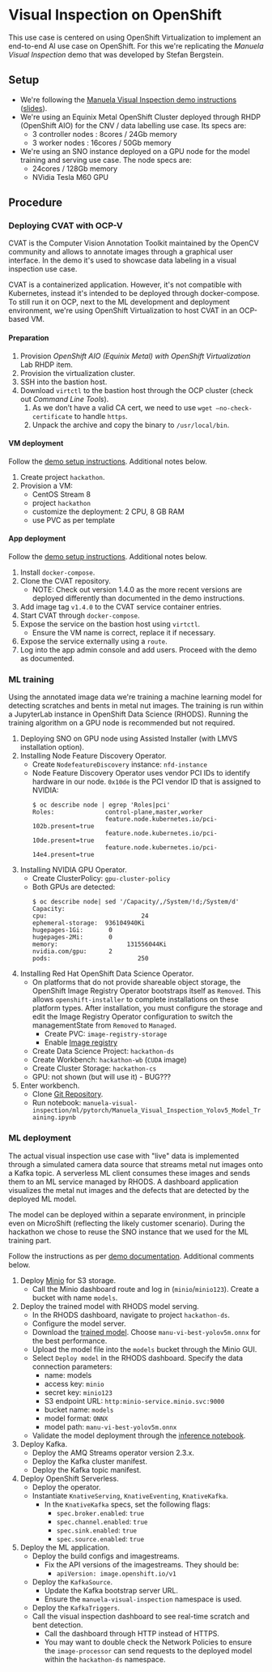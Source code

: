 # Visual Inspection on OpenShift

This use case is centered on using OpenShift Virtualization to implement an end-to-end AI use case on OpenShift. For this we're replicating the _Manuela Visual Inspection_ demo that was developed by Stefan Bergstein.

## Setup

* We're following the [Manuela Visual Inspection demo instructions](https://github.com/stefan-bergstein/manuela-visual-inspection) ([slides](https://docs.google.com/presentation/d/1t9dOPR_wkh0O70CX6ZT5gr-YmeqDrkzB1i9W5GczhO0/edit#slide=id.g105149e662a_0_131)).
* We're using an Equinix Metal OpenShift Cluster deployed through RHDP (OpenShift AIO) for the CNV / data labelling use case. Its specs are:
    * 3 controller nodes : 8cores / 24Gb memory
    * 3 worker nodes : 16cores / 50Gb memory
* We're using an SNO instance deployed on a GPU node for the model training and serving use case. The node specs are:
    * 24cores / 128Gb memory
    * NVidia Tesla M60 GPU

## Procedure

### Deploying CVAT with OCP-V

CVAT is the Computer Vision Annotation Toolkit maintained by the OpenCV community and allows to annotate images through a graphical user interface. In the demo it's used to showcase data labeling in a visual inspection use case.

CVAT is a containerized application. However, it's not compatible with Kubernetes, instead it's intended to be deployed through docker-compose. To still run it on OCP, next to the ML development and deployment environment, we're using OpenShift Virtualization to host CVAT in an OCP-based VM.

#### Preparation

1. Provision _OpenShift AIO (Equinix Metal) with OpenShift Virtualization_ Lab RHDP item.
2. Provision the virtualization cluster.
3. SSH into the bastion host.
4. Download `virtctl` to the bastion host through the OCP cluster (check out _Command Line Tools_).
    1. As we don’t have a valid CA cert, we need to use `wget –no-check-certificate` to handle `https`.
    2. Unpack the archive and copy the binary to `/usr/local/bin`.

#### VM deployment

Follow the [demo setup instructions](https://github.com/stefan-bergstein/manuela-visual-inspection/blob/main/docs/cvat-cnv.md). Additional notes below.

1. Create project `hackathon`.
2. Provision a VM:
    * CentOS Stream 8
    * project `hackathon`
    * customize the deployment: 2 CPU, 8 GB RAM
    * use PVC as per template

#### App deployment

Follow the [demo setup instructions](https://github.com/stefan-bergstein/manuela-visual-inspection/blob/main/docs/cvat-cnv.md). Additional notes below.

1. Install `docker-compose`.
2. Clone the CVAT repository.
    * NOTE: Check out version 1.4.0 as the more recent versions are deployed differently than documented in the demo instructions.
3. Add image tag `v1.4.0` to the CVAT service container entries.
4. Start CVAT through `docker-compose`.
5. Expose the service on the bastion host using `virtctl`.
    * Ensure the VM name is correct, replace it if necessary.
6. Expose the service externally using a `route`.
7. Log into the app admin console and add users. Proceed with the demo as documented.

### ML training

Using the annotated image data we're training a machine learning model for detecting scratches and bents in metal nut images. The training is run within a JupyterLab instance in OpenShift Data Science (RHODS). Running the training algorithm on a GPU node is recommended but not required.

1. Deploying SNO on GPU node using Assisted Installer (with LMVS installation option).
2. Installing Node Feature Discovery Operator.
    * Create `NodefeatureDiscovery` instance: `nfd-instance`
    * Node Feature Discovery Operator uses vendor PCI IDs to identify hardware in our node. `0x10de` is the PCI vendor ID that is assigned to NVIDIA:
        ```
        $ oc describe node | egrep 'Roles|pci'
        Roles:              control-plane,master,worker
                            feature.node.kubernetes.io/pci-102b.present=true
                            feature.node.kubernetes.io/pci-10de.present=true
                            feature.node.kubernetes.io/pci-14e4.present=true
        ```
3. Installing NVIDIA GPU Operator.
    * Create ClusterPolicy: `gpu-cluster-policy`
    * Both GPUs are detected:
        ```
        $ oc describe node| sed '/Capacity/,/System/!d;/System/d'
        Capacity:
        cpu:                          24
        ephemeral-storage:  936104940Ki
        hugepages-1Gi:       0
        hugepages-2Mi:       0
        memory:                   131556044Ki
        nvidia.com/gpu:      2
        pods:                        250
        ```
4. Installing Red Hat OpenShift Data Science Operator.
    * On platforms that do not provide shareable object storage, the OpenShift Image Registry Operator bootstraps itself as `Removed`. This allows `openshift-installer` to complete installations on these platform types. After installation, you must configure the storage and edit the Image Registry Operator configuration to switch the managementState from `Removed` to `Managed`.
        * Create PVC: `image-registry-storage`
        * Enable [Image registry](https://access.redhat.com/documentation/en-us/openshift_container_platform/4.12/html-single/registry/index#configuring-registry-storage-baremetal)
    * Create Data Science Project: `hackathon-ds`
    * Create Workbench: `hackathon-wb` (`CUDA` image)
    * Create Cluster Storage: `hackathon-cs`
    * GPU: not shown (but will use it) - BUG???
5. Enter workbench.
    * Clone [Git Repository](https://github.com/stefan-bergstein/manuela-visual-inspection).
    * Run notebook: `manuela-visual-inspection/ml/pytorch/Manuela_Visual_Inspection_Yolov5_Model_Training.ipynb`

### ML deployment

The actual visual inspection use case with "live" data is implemented through a simulated camera data source that streams metal nut images onto a Kafka topic. A serverless ML client consumes these images and sends them to an ML service managed by RHODS. A dashboard application visualizes the metal nut images and the defects that are detected by the deployed ML model.

The model can be deployed within a separate environment, in principle even on MicroShift (reflecting the likely customer scenario). During the hackathon we chose to reuse the SNO instance that we used for the ML training part.

Follow the instructions as per [demo documentation](https://github.com/stefan-bergstein/manuela-visual-inspection/blob/main/docs/runtime.md#installation). Additional comments below.

1. Deploy [Minio](https://github.com/mamurak/os-mlops/blob/master/manifests/minio/minio.yaml) for S3 storage.
    * Call the Minio dashboard route and log in (`minio`/`minio123`). Create a bucket with name `models`.
2. Deploy the trained model with RHODS model serving.
    * In the RHODS dashboard, navigate to project `hackathon-ds`.
    * Configure the model server.
    * Download the [trained model](https://github.com/stefan-bergstein/manuela-visual-inspection/releases/tag/v0.3-alpha-pytorch-rhods). Choose `manu-vi-best-yolov5m.onnx` for the best performance.
    * Upload the model file into the `models` bucket through the Minio GUI.
    * Select `Deploy model` in the RHODS dashboard. Specify the data connection parameters:
        * name: models
        * access key: `minio`
        * secret key: `minio123`
        * S3 endpoint URL: `http:minio-service.minio.svc:9000`
        * bucket name: `models`
        * model format: `ONNX`
        * model path: `manu-vi-best-yolov5m.onnx`
    * Validate the model deployment through the [inference notebook](https://github.com/stefan-bergstein/manuela-visual-inspection/blob/main/ml/pytorch/Manuela_Visual_Inspection_Yolov5_Infer_Rest.ipynb).
3. Deploy Kafka.
    * Deploy the AMQ Streams operator version 2.3.x.
    * Deploy the Kafka cluster manifest.
    * Deploy the Kafka topic manifest.
4. Deploy OpenShift Serverless.
    * Deploy the operator.
    * Instantiate `KnativeServing`, `KnativeEventing`, `KnativeKafka`.
        * In the `KnativeKafka` specs, set the following flags:
            * `spec.broker.enabled`: `true`
            * `spec.channel.enabled`: `true`
            * `spec.sink.enabled`: `true`
            * `spec.source.enabled`: `true`
5. Deploy the ML application.
    * Deploy the build configs and imagestreams.
        * Fix the API versions of the imagestreams. They should be:
            * `apiVersion: image.openshift.io/v1`
    * Deploy the `KafkaSource`.
        * Update the Kafka bootstrap server URL.
        * Ensure the `manuela-visual-inspection` namespace is used.
    * Deploy the `KafkaTriggers`.
    * Call the visual inspection dashboard to see real-time scratch and bent detection.
        * Call the dashboard through HTTP instead of HTTPS.
        * You may want to double check the Network Policies to ensure the `image-processor` can send requests to the deployed model within the `hackathon-ds` namespace.